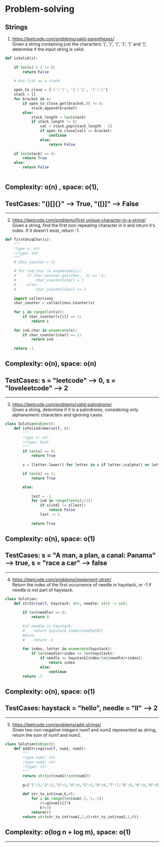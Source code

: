 # Problem-solving
## Strings
1) https://leetcode.com/problems/valid-parentheses/</br>
Given a string containing just the characters '(', ')', '{', '}', '[' and ']', determine if the input string is valid.
```python
def isValid(s):
    
    if len(s) % 2 != 0:
        return False

    # Use list as a stack
    
    open_to_close = {'(':')', '{':'}', '[':']'}
    stack = []
    for bracket in s:
        if open_to_close.get(bracket,0) != 0:
            stack.append(bracket)
        else:
            stack_length = len(stack)
            if stack_length != 0:
                val = stack.pop(stack_length - 1)
                if open_to_close[val] == bracket:
                    continue
                else:
                    return False
                
    if len(stack) == 0:
        return True
    else:
        return False
            
  ```
## Complexity: o(n) , space: o(1), 
## TestCases: "()[]{}" --> True, "([)]" --> False
------------------------------------------------------------------------------
2) https://leetcode.com/problems/first-unique-character-in-a-string/</br>
Given a string, find the first non-repeating character in it and return it's index. If it doesn't exist, return -1.
```python
def firstUniqChar(s):
    """
    :type s: str
    :rtype: int
    """
    # char_counter = {}

    # for ind,char in enumerate(s):
    #     if char_counter.get(char, -1) == -1:
    #         char_counter[char] = 1
    #     else:
    #         char_counter[char] += 1
    
    import collections
    char_counter = collections.Counter(s)
    
    for i in range(len(s)):
        if char_counter[s[i]] == 1:
            return i
         
    for ind,char in enumerate(s):
        if char_counter[char] == 1:
            return ind
        
    return -1
```
## Complexity: o(n), space: o(n)
## TestCases: s = "leetcode" --> 0, s = "loveleetcode" --> 2
------------------------------------------------------------------------------
3) https://leetcode.com/problems/valid-palindrome/</br>
Given a string, determine if it is a palindrome, considering only alphanumeric characters and ignoring cases.
```python
class Solution(object):
    def isPalindrome(self, s):
        """
        :type s: str
        :rtype: bool
        """
        if len(s) == 0:
            return True
        
        s = [letter.lower() for letter in s if letter.isalpha() or letter.isnumeric()]

        if len(s) == 1:
            return True

        else:
            
            last = -1
            for ind in range(len(s)//2):
                if s[ind] != s[last]:
                    return False
                last -= 1
                
            return True
```
## Complexity: o(n), space: o(1)
## TestCases: s = "A man, a plan, a canal: Panama" --> true, s = "race a car" --> false
------------------------------------------------------------------------------
4) https://leetcode.com/problems/implement-strstr/</br>
Return the index of the first occurrence of needle in haystack, or -1 if needle is not part of haystack.
```python
class Solution:
    def strStr(self, haystack: str, needle: str) -> int:
        
        if len(needle) == 0:
            return 0
        
        #if needle in haystack:
        #    return haystack.index(needle[0])
        #else:
        #    return -1
        
        for index, letter in enumerate(haystack):
            if len(needle)+index <= len(haystack):
                if needle == haystack[index:len(needle)+index]:
                    return index
                else:
                    continue
        return -1
```
## Complexity: o(n), space: o(1)
## TestCases: haystack = "hello", needle = "ll" --> 2
------------------------------------------------------------------------------
5) https://leetcode.com/problems/add-strings/</br>
Given two non-negative integers num1 and num2 represented as string, return the sum of num1 and num2.
```python
class Solution(object):
    def addStrings(self, num1, num2):
        """
        :type num1: str
        :type num2: str
        :rtype: str
        """
        return str(int(num1)+int(num2))
    
        g={"1":1,"2":2,"3":3,"4":4,"5":5,"6":6,"7":7,"8":8,"9":9,"0":0}
        
        def str_to_int(num,k,r):
            for i in range(len(num)-1,-1,-1):
                r+=g[num[i]]*k
                k*=10
            return(r)
        return str(str_to_int(num1,1,0)+str_to_int(num2,1,0))
```
## Complexity: o(log n + log m), space: o(1)
------------------------------------------------------------------------------